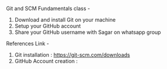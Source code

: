 Git and SCM Fundamentals class -

1. Download and install Git on your machine
2. Setup your GitHub account
3. Share your GitHub username with Sagar on whatsapp group



References Link -
1. Git installation : https://git-scm.com/downloads
2. GitHub Account creation : 
